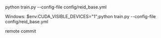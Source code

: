 python train.py --config-file config/reid_base.yml

Windows:
$env:CUDA_VISIBLE_DEVICES="1";python train.py --config-file config/reid_base.yml

remote commit